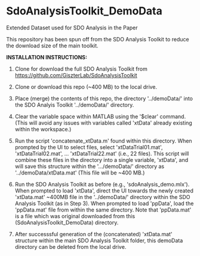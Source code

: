 # SdoAnalysisToolkit_DemoData
Extended Dataset used for SDO Analysis in the Paper

This repository has been spun off from the SDO Analysis Toolkit to reduce the download size of the main toolkit. 

**INSTALLATION INSTRUCTIONS:** 

1. Clone for download the full SDO Analysis Toolkit from https://github.com/GiszterLab/SdoAnalysisToolkit

2. Clone or download this repo (~400 MB) to the local drive. 

3. Place (merge) the contents of this repo, the directory '../demoData/' into the SDO Analyis Toolkit '../demoData/' directory.

4. Clear the variable space within MATLAB using the '$clear' command. (This will avoid any issues with variables called 'xtData' already existing within the workspace.)

5. Run the script 'concatenate_xtData.m' found within this directory. When prompted by the UI to select files, select 'xtDataTrial01.mat', 'xtDataTrial02.mat', ... 'xtDataTrial22.mat' (i.e., 22 files). This script will combine these files in the directory into a single variable, 'xtData', and will save this structure within the '.../demoData/' directory as '../demoData/xtData.mat' (This file will be ~400 MB.)

6. Run the SDO Analysis Toolkit as before (e.g., 'sdoAnalysis_demo.mlx'). When prompted to load 'xtData', direct the UI towards the newly created 'xtData.mat' ~400MB file in the '../demoData/' directory within the SDO Analysis Toolkit (as in Step 3). When prompted to load 'ppData', load the 'ppData.mat' file from within the same directory. Note that 'ppData.mat' is a file which was original downloaded from this (SdoAnalysisToolkit_DemoData) directory.

7. After successsful generation of the (concatenated) 'xtData.mat' structure within the main SDO Analysis Toolkit folder, this demoData directory can be deleted from the local drive. 

